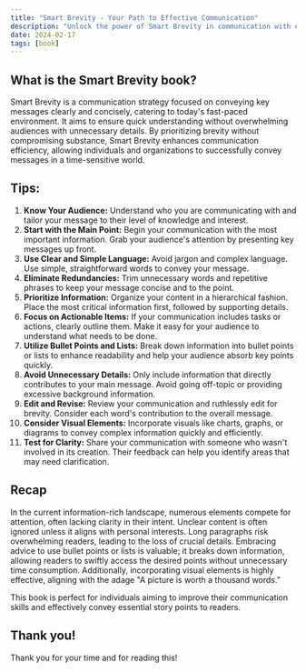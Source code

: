 ```yaml
---
title: "Smart Brevity - Your Path to Effective Communication"
description: "Unlock the power of Smart Brevity in communication with our expert tips. Learn to convey your message effectively and concisely to captivate your audience."
date: 2024-02-17
tags: [book]
---
```


## What is the Smart Brevity book?

Smart Brevity is a communication strategy focused on conveying key messages clearly and concisely, catering to today's fast-paced environment. It aims to ensure quick understanding without overwhelming audiences with unnecessary details. By prioritizing brevity without compromising substance, Smart Brevity enhances communication efficiency, allowing individuals and organizations to successfully convey messages in a time-sensitive world.

## Tips:

1. **Know Your Audience:**
   Understand who you are communicating with and tailor your message to their level of knowledge and interest.
2. **Start with the Main Point:**
   Begin your communication with the most important information. Grab your audience's attention by presenting key messages up front.
3. **Use Clear and Simple Language:**
   Avoid jargon and complex language. Use simple, straightforward words to convey your message.
4. **Eliminate Redundancies:**
   Trim unnecessary words and repetitive phrases to keep your message concise and to the point.
5. **Prioritize Information:**
   Organize your content in a hierarchical fashion. Place the most critical information first, followed by supporting details.
6. **Focus on Actionable Items:**
   If your communication includes tasks or actions, clearly outline them. Make it easy for your audience to understand what needs to be done.
7. **Utilize Bullet Points and Lists:**
   Break down information into bullet points or lists to enhance readability and help your audience absorb key points quickly.
8. **Avoid Unnecessary Details:**
   Only include information that directly contributes to your main message. Avoid going off-topic or providing excessive background information.
9. **Edit and Revise:**
   Review your communication and ruthlessly edit for brevity. Consider each word's contribution to the overall message.
10. **Consider Visual Elements:**
    Incorporate visuals like charts, graphs, or diagrams to convey complex information quickly and efficiently.
11. **Test for Clarity:**
    Share your communication with someone who wasn't involved in its creation. Their feedback can help you identify areas that may need clarification.

## Recap

In the current information-rich landscape, numerous elements compete for attention, often lacking clarity in their intent. Unclear content is often ignored unless it aligns with personal interests. Long paragraphs risk overwhelming readers, leading to the loss of crucial details. Embracing advice to use bullet points or lists is valuable; it breaks down information, allowing readers to swiftly access the desired points without unnecessary time consumption. Additionally, incorporating visual elements is highly effective, aligning with the adage "A picture is worth a thousand words.”

This book is perfect for individuals aiming to improve their communication skills and effectively convey essential story points to readers.

## Thank you!

Thank you for your time and for reading this!
